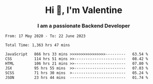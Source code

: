 <h1 align="center">Hi 👋, I'm Valentine</h1>
<h3 align="center">I am a passionate Backend Developer</h3>
<!--START_SECTION:waka-->

```txt
From: 17 May 2020 - To: 22 June 2023

Total Time: 1,363 hrs 47 mins

JavaScript   866 hrs 33 mins >>>>>>>>>>>>>>>>---------   63.54 %
CSS          114 hrs 51 mins >>-----------------------   08.42 %
HTML         106 hrs 21 mins >>-----------------------   07.80 %
JSX          95 hrs 55 mins  >>-----------------------   07.03 %
SCSS         71 hrs 30 mins  >------------------------   05.24 %
JSON         23 hrs 44 mins  -------------------------   01.74 %
```

<!--END_SECTION:waka-->
